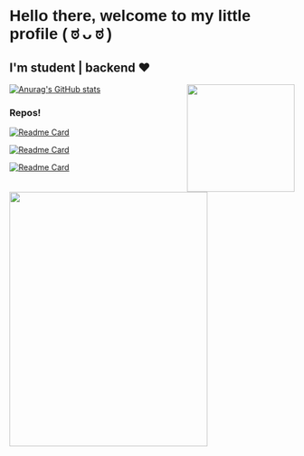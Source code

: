 <h1 style="font-family:sans-serif">Hello there, welcome to my little profile ( ಠ ᴗ ಠ )</h1>

<h2>I'm student | backend ♥ </h2>
 

[![Anurag's GitHub stats](https://github-readme-stats.vercel.app/api?username=srsalchicha&theme=blue&show_icons=true)](https://github.com/SrSalchicha)
 <img src="https://user-images.githubusercontent.com/62081821/185776350-274d9b35-7efe-4cd1-a614-fbb69357e5d3.gif" align="right" height="190" width="190"/> 

### Repos!

<img src="https://user-images.githubusercontent.com/62081821/182004281-0d4687eb-be94-4118-913b-1ed19c955649.png" align="left" height="450" width="350"/>

[![Readme Card](https://github-readme-stats.vercel.app/api/pin/?username=srsalchicha&repo=springEasy&theme=blue-green)](https://github.com/SrSalchicha/springEasy)

[![Readme Card](https://github-readme-stats.vercel.app/api/pin/?username=srsalchicha&repo=Project-E&theme=blue-green)](https://github.com/SrSalchicha/Project-E)

[![Readme Card](https://github-readme-stats.vercel.app/api/pin/?username=srsalchicha&repo=java_but_is_functional&theme=blue-green)](https://github.com/SrSalchicha/java_but_is_functional.git)

<!--
 ### A little project with JS/API-REST and some of Electron
[![Readme Card](https://github-readme-stats.vercel.app/api/pin/?username=srsalchicha&repo=Comanayer-State&theme=blue-green)](https://github.com/SrSalchicha/Comanayer-State)
 My apps for W11 on C#: CommingSoon -->

<!--
**SrSalchicha/SrSalchicha** is a ✨ _special_ ✨ repository because its `README.md` (this file) appears on your GitHub profile.

Here are some ideas to get you started:

- 🔭 I’m currently working on ...
- 🌱 I’m currently learning ...
- 👯 I’m looking to collaborate on ...
- 🤔 I’m looking for help with ...
- 💬 Ask me about ...
- 📫 How to reach me: ...
- 😄 Pronouns: ...
- ⚡ Fun fact: ...
-->
